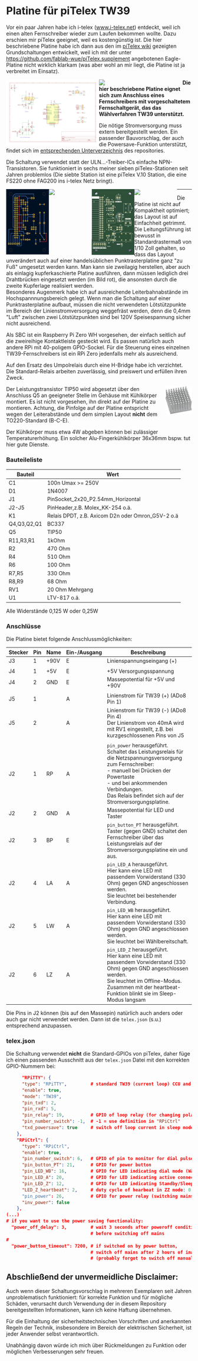 # Platine für piTelex TW39

Vor ein paar Jahren habe ich i-telex (www.i-telex.net) entdeckt, weil ich einen alten Fernschreiber wieder zum Laufen bekommen wollte. Dazu erschien mir piTelex geeignet, weil es kostengünstig ist. 
Die hier beschriebene Platine habe ich dann aus den im [piTelex wiki](https://github.com/fablab-wue/piTelex/wiki) gezeigten Grundschaltungen entwickelt, weil ich mit der unter https://github.com/fablab-wue/piTelex.supplement angebotenen Eagle-Platine nicht wirklich klarkam (was aber wohl an mir liegt, die Platine ist ja verbreitet im Einsatz).

<img src="KiCad/TW39-mit-Powersave_Schaltbild.png" width="50%" align=left>
<img src="KiCad/TW39-mit-Powersave_Ansicht-Platine-3D-bestückt.jpg" width="45%" align=left>

**Die hier beschriebene Platine eignet sich zum Anschluss eines Fernschreibers mit vorgeschaltetem Fernschaltgerät, das das Wählverfahren TW39 unterstützt.**

Die nötige Stromversorgung muss extern bereitgestellt werden. Ein passender Bauvorschlag, der auch die Powersave-Funktion unterstützt, findet sich im [entsprechenden Unterverzeichnis](https://github.com/rwobrecht/piTelex-contrib/blob/main/Stromversorgung-für-TW39-mit-Powersave) des repositories.


Die Schaltung verwendet statt der ULN...-Treiber-ICs einfache NPN-Transistoren. Sie funktioniert in sechs meiner sieben piTelex-Stationen seit Jahren problemlos (Die siebte Station ist eine piTelex V.10 Station, die eine FS220 ohne FAG200 ins i-telex Netz bringt).

<img src="KiCad/TW39-mit-Powersave_Ansicht_Leiterbahnen.png" width="23%" align=left>
<img src="KiCad/TW39-mit-Powersave_Ansicht-Platine-Bestückungsplan.png" width="23%" align=left>  
<img src="KiCad/TW39-mit-Powersave_Ansicht-Platinen-Vorderseite.jpg" width="23%" align=left>
<img src="KiCad/TW39-mit-Powersave_Ansicht-Platine-Vorderseite-bestückt.jpg" width="23%" align=left>

---
Die Platine ist nicht auf Kompaktheit optimiert; das Layout ist auf Einfachheit getrimmt. Die Leitungsführung ist bewusst in Standardrastermaß von 1/10 Zoll gehalten, so dass das Layout unverändert auch auf einer handelsüblichen Punktrasterplatine ganz "zu Fuß" umgesetzt werden kann.
Man kann sie zweilagig herstellen, aber auch als einlagig kupferkaschierte Platine ausführen, dann müssen lediglich drei Drahtbrücken eingesetzt werden (im Bild rot), die ansonsten durch die zweite Kupferlage realisiert werden.  
Besonderes Augenmerk habe ich auf ausreichende Leiterbahnabstände im Hochspannnungsbereich gelegt. Wenn man die Schaltung auf einer Punktrasterplatine aufbaut, müssen die nicht verwendeten Lötstützpunkte im Bereich der Linienstromversorgung weggefräst werden, denn die 0,4mm "Luft" zwischen zwei Lötstützpunkten sind bei 120V Speisespannung sicher nicht ausreichend.

Als SBC ist ein Raspberry Pi Zero WH vorgesehen, der einfach seitlich auf die zweireihige Kontaktleiste gesteckt wird. Es passen natürlich auch andere RPi mit 40-poligem GPIO-Sockel.
Für die Steuerung eines einzelnen TW39-Fernschreibers ist ein  RPi Zero jedenfalls mehr als ausreichend.

Auf den Ersatz des Umpolrelais durch eine H-Bridge habe ich verzichtet. Die Standard-Relais arbeiten zuverlässig, sind preiswert und erfüllen ihren Zweck.

<img src="../img/C800_ICKS_36X36X20_01.png" width="14%" align=right>

Der Leistungstransistor TIP50 wird abgesetzt über den Anschluss Q5 an geeigneter Stelle im Gehäuse mit Kühlkörper montiert. Es ist nicht vorgesehen, ihn direkt auf der Platine zu montieren. 
Achtung, die Pinfolge auf der Platine entspricht wegen der Leiterabstände und dem simplen Layout  **nicht** dem TO220-Standard (B-C-E). 

Der Kühlkörper muss etwa 4W abgeben können bei zulässiger Temperaturerhöhung. 
Ein solcher Alu-Fingerkühlkörper 36x36mm  bspw. tut hier gute Dienste.

### Bauteileliste

Bauteil|Wert|
|-|-|
C1|100n Umax >= 250V|
D1|1N4007|
J1|PinSocket_2x20_P2.54mm_Horizontal|
J2-J5|PinHeader,z.B. Molex_KK-254 o.ä.|
K1|Relais DPDT, z.B. Axicom D2n oder Omron_G5V-2 o.ä|
Q4,Q3,Q2,Q1|BC337|
Q5|TIP50|
R11,R3,R1|1kOhm|
R2|470 Ohm|
R4|510 Ohm|
R6|100 Ohm|
R7,R5|330 Ohm|
R8,R9|68 Ohm|
RV1|20 Ohm Mehrgang|
U1|LTV-817 o.ä.|

Alle Widerstände 0,125 W oder 0,25W

### Anschlüsse

Die Platine bietet folgende Anschlussmöglichkeiten:

|Stecker|Pin|Name|Ein-/Ausgang|Beschreibung|
|-------|---|----|------------|---------------------------|
|J3     |1  |+90V|E           |Linienspannungseingang (+) |
|||||
|J4     |1  |+5V |E           |+5V Versorgungsspannung    |
|J4     |2  |GND |E           | Massepotential für +5V und +90V|
|||||
|J5     |1  |    |A           |Linienstrom für TW39 (+) (ADo8 Pin 1)|
|J5     |2  |    |A           |Linienstrom für TW39 (-) (ADo8 Pin 4)<br>Der Linienstrom von 40mA wird mit RV1 eingestellt, z.B. bei kurzgeschlossenen Pins von J5|
|||||
J2     |1   |RP  |A           |`pin_power` herausgeführt. Schaltet das Leistungsrelais für die Netzspannungsversorgung zum Fernschreiber:<br>- manuell bei Drücken der Powertaste<br>- und bei ankommenden Verbindungen. <br>Das Relais befindet sich auf der Stromversorgungsplatine.|
J2     |2   |GND |A           |Massepotential für LED und Taster|
J2     |3   |BP  |E           |`pin_button_PT` herausgeführt.<br> Taster (gegen GND) schaltet den Fernschreiber über das Leistungsrelais auf der Stromversorgungsplatine ein und aus.|
J2     |4   |LA  |A           |`pin_LED_A` herausgeführt. <br>Hier kann eine LED mit passendem Vorwiderstand (330 Ohm) gegen GND angeschlossen werden. <br>Sie leuchtet bei bestehender Verbindung.|
J2     |5   |LW  |A           |`pin_LED_WB` herausgeführt.<br> Hier kann eine LED mit passendem Vorwiderstand (330 Ohm) gegen GND angeschlossen werden. <br>Sie leuchtet bei Wählbereitschaft.|
J2     |6   |LZ  |A           |`pin_LED_Z` herausgeführt.<br> Hier kann eine LED mit passendem Vorwiderstand (330 Ohm) gegen GND angeschlossen werden. <br>Sie leuchtet im Offline-Modus. Zusammen mit der heartbeat-Funktion blinkt sie im Sleep-Modus langsam|

Die Pins in J2 können (bis auf den Massepin) natürlich auch anders oder auch gar nicht verwendet werden. Dann ist die `telex.json` (s.u.) entsprechend anzupassen.

### telex.json

Die Schaltung verwendet **nicht** die Standard-GPIOs von piTelex, daher füge ich einen passenden Ausschnitt aus der `telex.json` Datei mit den korrekten GPIO-Nummern bei:

```JSON
      "RPiTTY": {
      "type": "RPiTTY",         # standard TW39 (current loop) CCU and teletype
      "enable": true,
      "mode": "TW39",
      "pin_txd": 2,
      "pin_rxd": 5,
      "pin_relay": 19,          # GPIO of loop relay (for changing polarity)
      "pin_number_switch": -1,  # -1 = use definition in "RPiCtrl"
      "txd_powersave": true     # switch off loop current in sleep mode
    },
    "RPiCtrl": {
      "type": "RPiCtrl",
      "enable": true,
      "pin_number_switch": 6,   # GPIO of pin to monitor for dial pulses
      "pin_button_PT": 21,      # GPIO for power button
      "pin_LED_WB": 16,         # GPIO for LED indicating dial mode (Wählbereitschaft)
      "pin_LED_A": 20,          # GPIO for LED indicating active connection
      "pin_LED_Z": 12,          # GPIO for LED indicating Standby/Sleep
      "LED_Z_heartbeat": 2,     # duty cycle of hearbeat in ZZ mode: 0.5s on / 1s off
      "pin_power": 26,          # GPIO for power relay (switching mains)
      "inv_power": false
    },
(...)
# if you want to use the power saving functionality:
  "power_off_delay": 3,         # wait 3 seconds after poweroff condition 
                                # before switching off mains
#
  "power_button_timeout": 7200, # if switched on by power button,
                                # switch off mains after 2 hours of inactivity 
                                # (probably forgot to switch off manually...)
```


## Abschließend der unvermeidliche Disclaimer:
Auch wenn dieser Schaltungsvorschlag in mehreren Exemplaren seit Jahren unproblematisch funktioniert: für korrekte Funktion und für mögliche Schäden, verursacht durch Verwendung der in diesem Repository bereitgestellten Informationen, kann ich keine Haftung übernehmen. 

Für die Einhaltung der sicherheitstechnischen Vorschriften und anerkannten Regeln der Technik, insbesondere im Bereich der elektrischen Sicherheit, ist jeder Anwender selbst verantwortlich.

Unabhängig davon würde ich mich über Rückmeldungen zu Funktion oder möglichen Verbesserungen sehr freuen.
